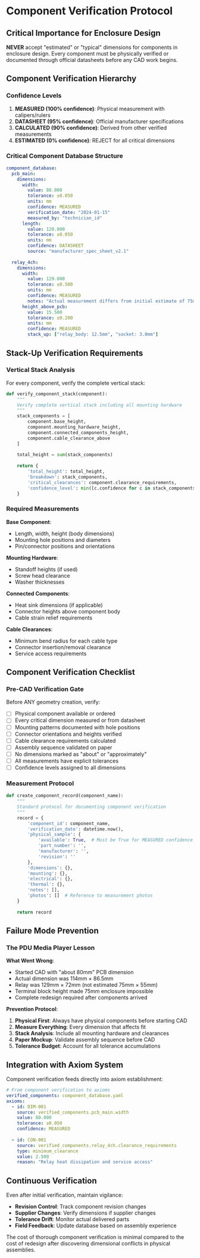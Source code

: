 # Component Verification Protocol

## Critical Importance for Enclosure Design

**NEVER** accept "estimated" or "typical" dimensions for components in enclosure design. Every component must be physically verified or documented through official datasheets before any CAD work begins.

## Component Verification Hierarchy

### Confidence Levels

1. **MEASURED (100% confidence)**: Physical measurement with calipers/rulers
2. **DATASHEET (95% confidence)**: Official manufacturer specifications  
3. **CALCULATED (90% confidence)**: Derived from other verified measurements
4. **ESTIMATED (0% confidence)**: REJECT for all critical dimensions

### Critical Component Database Structure

```yaml
component_database:
  pcb_main:
    dimensions:
      width: 
        value: 80.000
        tolerance: ±0.050
        units: mm
        confidence: MEASURED
        verification_date: "2024-01-15"
        measured_by: "technician_id"
      length:
        value: 120.000
        tolerance: ±0.050
        units: mm
        confidence: DATASHEET
        source: "manufacturer_spec_sheet_v2.1"
    
  relay_4ch:
    dimensions:
      width:
        value: 129.000
        tolerance: ±0.500
        units: mm
        confidence: MEASURED
        notes: "Actual measurement differs from initial estimate of 75mm"
      height_above_pcb:
        value: 15.500
        tolerance: ±0.200
        units: mm
        confidence: MEASURED
        stack_up: ["relay_body: 12.5mm", "socket: 3.0mm"]
```

## Stack-Up Verification Requirements

### Vertical Stack Analysis

For every component, verify the complete vertical stack:

```python
def verify_component_stack(component):
    """
    Verify complete vertical stack including all mounting hardware
    """
    stack_components = [
        component.base_height,
        component.mounting_hardware_height,
        component.connected_components_height,
        component.cable_clearance_above
    ]
    
    total_height = sum(stack_components)
    
    return {
        'total_height': total_height,
        'breakdown': stack_components,
        'critical_clearances': component.clearance_requirements,
        'confidence_level': min([c.confidence for c in stack_components])
    }
```

### Required Measurements

**Base Component**:
- Length, width, height (body dimensions)
- Mounting hole positions and diameters
- Pin/connector positions and orientations

**Mounting Hardware**:
- Standoff heights (if used)
- Screw head clearance
- Washer thicknesses

**Connected Components**:
- Heat sink dimensions (if applicable)
- Connector heights above component body
- Cable strain relief requirements

**Cable Clearances**:
- Minimum bend radius for each cable type
- Connector insertion/removal clearance
- Service access requirements

## Component Verification Checklist

### Pre-CAD Verification Gate

Before ANY geometry creation, verify:

- [ ] Physical component available or ordered
- [ ] Every critical dimension measured or from datasheet  
- [ ] Mounting patterns documented with hole positions
- [ ] Connector orientations and heights verified
- [ ] Cable clearance requirements calculated
- [ ] Assembly sequence validated on paper
- [ ] No dimensions marked as "about" or "approximately"
- [ ] All measurements have explicit tolerances
- [ ] Confidence levels assigned to all dimensions

### Measurement Protocol

```python
def create_component_record(component_name):
    """
    Standard protocol for documenting component verification
    """
    record = {
        'component_id': component_name,
        'verification_date': datetime.now(),
        'physical_sample': {
            'available': True,  # Must be True for MEASURED confidence
            'part_number': '',
            'manufacturer': '',
            'revision': ''
        },
        'dimensions': {},
        'mounting': {},
        'electrical': {},
        'thermal': {},
        'notes': [],
        'photos': []  # Reference to measurement photos
    }
    
    return record
```

## Failure Mode Prevention

### The PDU Media Player Lesson

**What Went Wrong**:
- Started CAD with "about 80mm" PCB dimension
- Actual dimension was 114mm × 86.5mm  
- Relay was 129mm × 72mm (not estimated 75mm × 55mm)
- Terminal block height made 75mm enclosure impossible
- Complete redesign required after components arrived

**Prevention Protocol**:
1. **Physical First**: Always have physical components before starting CAD
2. **Measure Everything**: Every dimension that affects fit
3. **Stack Analysis**: Include all mounting hardware and clearances
4. **Paper Mockup**: Validate assembly sequence before CAD
5. **Tolerance Budget**: Account for all tolerance accumulations

## Integration with Axiom System

Component verification feeds directly into axiom establishment:

```yaml
# From component verification to axioms
verified_components: component_database.yaml
axioms:
  - id: DIM-001
    source: verified_components.pcb_main.width
    value: 80.000
    tolerance: ±0.050
    confidence: MEASURED
    
  - id: CON-001  
    source: verified_components.relay_4ch.clearance_requirements
    type: minimum_clearance
    value: 2.500
    reason: "Relay heat dissipation and service access"
```

## Continuous Verification

Even after initial verification, maintain vigilance:

- **Revision Control**: Track component revision changes
- **Supplier Changes**: Verify dimensions if supplier changes
- **Tolerance Drift**: Monitor actual delivered parts
- **Field Feedback**: Update database based on assembly experience

The cost of thorough component verification is minimal compared to the cost of redesign after discovering dimensional conflicts in physical assemblies.